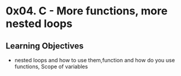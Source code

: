 # 0x04. C - More functions, more nested loops

## Learning Objectives

* nested loops and how to use them,function and how do you use functions, Scope of variables
